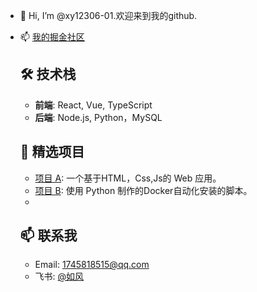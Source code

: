 - 👋 Hi, I’m @xy12306-01.欢迎来到我的github.
- 📫 [我的掘金社区](https://juejin.cn/user/2232425500384467/posts)


   ## 🛠️ 技术栈
   - **前端**: React, Vue, TypeScript
   - **后端**: Node.js, Python，MySQL

   ## 🌟 精选项目
   - [项目 A](https://xy12306-01.github.io/): 一个基于HTML，Css,Js的 Web 应用。
   - [项目 B](https://github.com/xy12306-01/Docker-installation): 使用 Python 制作的Docker自动化安装的脚本。
   - 
   ## 📫 联系我
   - Email: 1745818515@qq.com
   - 飞书: [@如风]( https://www.feishu.cn/invitation/page/add_contact/?token=093ue1bb-a775-4ec4-bb54-5359370c177d&amp;unique_id=Soq-NlmZE9hy6VG-BzpSnw==)
